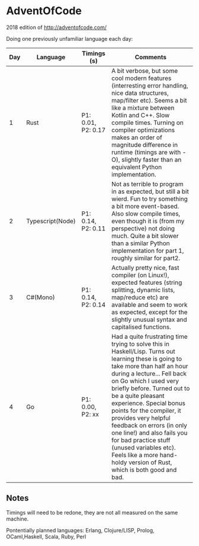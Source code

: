 # AdventOfCode
2018 edition of http://adventofcode.com/

Doing one previously unfamiliar language each day:

| Day | Language | Timings (s) | Comments |
| --- | -------- | ----------- | -------- |
| 1 | Rust | P1: 0.01, P2: 0.17 | A bit verbose, but some cool modern features (interresting error handling, nice data structures, map/filter etc). Seems a bit like a mixture between Kotlin and C++. Slow compile times. Turning on compiler optimizations makes an order of magnitude difference in runtime (timings are with -O), slightly faster than an equivalent Python implementation. |
| 2 | Typescript(Node) | P1: 0.14, P2: 0.11 | Not as terrible to program in as expected, but still a bit wierd. Fun to try something a bit more event-based. Also slow compile times, even though it is (from my perspective) not doing much. Quite a bit slower than a similar Python implementation for part 1, roughly similar for part2. |
| 3 | C#(Mono) | P1: 0.14, P2: 0.14 | Actually pretty nice, fast compiler (on Linux!), expected features (string splitting, dynamic lists, map/reduce etc) are available and seem to work as expected, except for the slightly unusual syntax and capitalised functions. |
| 4 | Go | P1: 0.00, P2: xx | Had a quite frustrating time trying to solve this in Haskell/Lisp. Turns out learning these is going to take more than half an hour during a lecture... Fell back on Go which I used very briefly before. Turned out to be a quite pleasant experience. Special bonus points for the compiler, it provides very helpful feedback on errors (in only one line!) and also fails you for bad practice stuff (unused variables etc). Feels like a more hand-holdy version of Rust, which is both good and bad. |


## Notes
Timings will need to be redone, they are not all measured on the same machine.

Pontentially planned languages: Erlang, Clojure/LISP, Prolog, OCaml,Haskell, Scala, Ruby, Perl